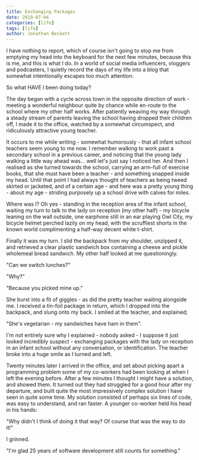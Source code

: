 ```yaml
---
title: Exchanging Packages
date: 2019-07-04
categories: [life]
tags: [life]
author: Jonathan Beckett
---
```


I have nothing to report, which of course isn't going to stop me from emptying my head into the keyboard for the next few minutes, because this is me, and this is what I do. In a world of social media influencers, vloggers and podcasters, I quietly record the days of my life into a blog that somewhat intentionally escapes too much attention.

So what HAVE I been doing today?

The day began with a cycle across town in the opposite direction of work - meeting a wonderful neighbour quite by chance while en-route to the school where my other half works. After patiently weaving my way through a steady stream of parents leaving the school having dropped their children off, I made it to the office, watched by a somewhat circumspect, and ridiculously attractive young teacher.

It occurs to me while writing - somewhat humorously - that all infant school teachers seem young to me now. I remember walking to work past a secondary school in a previous career, and noticing that the young lady walking a little way ahead was... well let's just say I noticed her. And then I realised as she turned towards the school, carrying an arm-full of exercise books, that she must have been a teacher - and something snapped inside my head. Until that point I had always thought of teachers as being tweed skirted or jacketed, and of a certain age - and here was a pretty young thing - about my age - striding purposely up a school drive with calves for miles.

Where was I? Oh yes - standing in the reception area of the infant school, waiting my turn to talk to the lady on reception (my other half) - my bicycle leaning on the wall outside, one earphone still in an ear playing Owl City, my bicycle helmet perched lazily on my head, with the scruffiest shorts in the known world complimenting a half-way decent white t-shirt.

Finally it was my turn. I slid the backpack from my shoulder, unzipped it, and retrieved a clear plastic sandwich box containing a cheese and pickle wholemeal bread sandwich. My other half looked at me questioningly.

"Can we switch lunches?"

"Why?"

"Because you picked mine up."

She burst into a fit of giggles - as did the pretty teacher waiting alongside me. I received a tin-foil package in return, which I dropped into the backpack, and slung onto my back. I smiled at the teacher, and explained;

"She's vegetarian - my sandwiches have ham in them".

I'm not entirely sure why I explained - nobody asked - I suppose it just looked incredibly suspect - exchanging packages with the lady on reception in an infant school without any conversation, or identification. The teacher broke into a huge smile as I turned and left.

Twenty minutes later I arrived in the office, and set about picking apart a programming problem some of my co-workers had been looking at when I left the evening before. After a few minutes I thought I might have a solution, and showed them. It turned out they had struggled for a good hour after my departure, and built quite the most impressively complex solution I have seen in quite some time. My solution consisted of perhaps six lines of code, was easy to understand, and ran faster. A younger co-worker held his head in his hands:

"Why didn't I think of doing it that way? Of course that was the way to do it!"

I grinned.

"I'm glad 25 years of software development still counts for something."